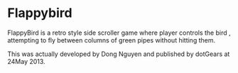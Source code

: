 # Flappybird
FlappyBird is a retro style side scroller game where player controls the bird , attempting to fly between columns of green pipes without hitting them.

This was actually developed by Dong Nguyen and published by dotGears at 24May 2013.
